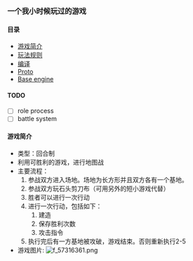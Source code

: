 ### 一个我小时候玩过的游戏

#### 目录
- [游戏简介](#游戏简介)
- [玩法规则](https://github.com/DouKu/Paper-Game/blob/master/doc/play_rule/PlayRules.md) 
- [编译](https://github.com/DouKu/Paper-Game/blob/master/doc/make/Make.md) 
- [Proto](https://github.com/DouKu/Paper-Game/blob/master/doc/proto/Proto.md) 
- [Base engine](https://github.com/DouKu/Paper-Game/blob/master/doc/engine/Engine.md) 

#### TODO
- [ ] role process
- [ ] battle system

#### 游戏简介
- 类型：回合制
- 利用可胜利的游戏，进行地图战
- 主要流程：
    1. 参战双方进入场地。场地为长方形并且双方各有一个基地。
    2. 参战双方玩石头剪刀布（可用另外的短小游戏代替）
    3. 胜者可以进行一次行动
    4. 进行一次行动，包括如下：
        1. 建造
        2. 保存胜利次数
        3. 攻击指令
    5. 执行完后有一方基地被攻破，游戏结束。否则重新执行2-5
- 游戏图片:
![f_57316361.png](http://newtc.dajiqq.com/data/f_57316361.png)